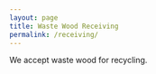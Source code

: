 ```yaml
---
layout: page
title: Waste Wood Receiving
permalink: /receiving/
---
```


We accept waste wood for recycling.
